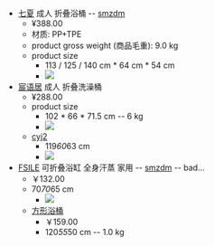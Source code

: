 -  [七夏](https://item.jd.com/66885817530.html) 成人 折叠浴桶 -- [smzdm](https://www.smzdm.com/p/27733637/)
    - ¥388.00
    - 材质: PP+TPE
    - product gross weight (商品毛重): 9.0 kg
    - product size
        - 113 / 125 / 140 cm * 64 cm * 54 cm
        - ![](https://firebasestorage.googleapis.com/v0/b/firescript-577a2.appspot.com/o/imgs%2Fapp%2FXELiu-NovaKG%2FnCICkMCgO3.png?alt=media&token=31339554-f109-4e79-b3d9-2edc49198448)
- [宸语居](https://item.jd.com/10021277401441.html) 成人 折叠洗澡桶
    - ¥288.00
    - product size
        - 102 * 66 * 71.5 cm -- 6 kg
        - ![](https://firebasestorage.googleapis.com/v0/b/firescript-577a2.appspot.com/o/imgs%2Fapp%2FXELiu-NovaKG%2FwIctUTq-ls.png?alt=media&token=4063f55f-0c73-4306-83b7-4d6c4f0b7d6a)
    - [cyj2](https://item.jd.com/10698560656.html)
        - 119*60*63 cm
        - ![](https://firebasestorage.googleapis.com/v0/b/firescript-577a2.appspot.com/o/imgs%2Fapp%2FXELiu-NovaKG%2F-_yejrNYo6.png?alt=media&token=d82931aa-19cc-43ed-914d-c0124560adb6)
- [FSILE](https://item.jd.com/10025633957509.html) 可折叠浴缸 全身汗蒸 家用 -- [smzdm](https://www.smzdm.com/p/29144010/) -- bad...
    - ￥132.00
    - 70*70*65 cm
        - ![](https://firebasestorage.googleapis.com/v0/b/firescript-577a2.appspot.com/o/imgs%2Fapp%2FXELiu-NovaKG%2FDp8FfHgQyq.png?alt=media&token=dbcafa78-e41d-4e64-8461-a7d0f74db485)
    - [方形浴桶](https://item.jd.com/10025633765567.html)
        - ￥159.00
        - 120*55*50 cm -- 1.0 kg
